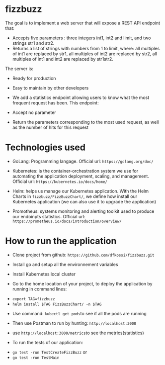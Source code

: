 # fizzbuzz
The goal is to implement a web server that will expose a REST API endpoint that: 
* Accepts five parameters : three integers int1, int2 and limit, and two strings str1 and str2.
* Returns a list of strings with numbers from 1 to limit, where: all multiples of int1 are replaced by str1, all multiples of int2 are replaced by str2, all multiples of int1 and int2 are replaced by str1str2.

The server is:
* Ready for production
* Easy to maintain by other developers

* We add a statistics endpoint allowing users to know what the most frequent request has been. 
This endpoint:
* Accept no parameter
* Return the parameters corresponding to the most used request, as well as the number of hits for this request

# Technologies used
* GoLang: Programming langage. Official url: `https://golang.org/doc/`

* Kubernetes: is the container-orchestration system we use for automating the application deployment, scaling, and management. Official url: `https://kubernetes.io/docs/home/`

* Helm: helps us manage our Kubernetes application. With the Helm Charts in `fizzbuzz/FizzBuzzChart/`, we define how install our Kubernetes application (we can also use it to upgrade the application)

* Promotheus: systems monitoring and alerting toolkit used to produce our endoinpts statistics. Official url: `https://prometheus.io/docs/introduction/overview/`

# How to run the application
* Clone project from github: `https://github.com/dfkossi/fizzbuzz.git`

* Install go and setup all the environnement variables

* Install Kubernetes local cluster 

* Go to the home location of your project, to deploy the application by running in command lines: 
- `export TAG=fizzbuzz`
- `helm install $TAG FizzBuzzChart/ -n $TAG`

* Use command:  `kubectl get pods`to see if all the pods are running 

* Then use Postman to run by hunting: `http://localhost:3000` 
* use `http://localhost:3000/metrics`to see the metrics(statistics)
* To run the tests of our application: 
- `go test -run TestCreateFizzBuzz` or 
- `go test -run TestMain`